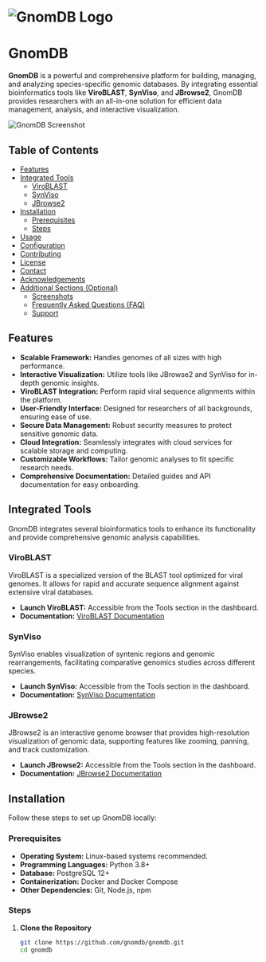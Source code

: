 # ![GnomDB Logo](GenomDB.png)

# GnomDB

**GnomDB** is a powerful and comprehensive platform for building, managing, and analyzing species-specific genomic databases. By integrating essential bioinformatics tools like **ViroBLAST**, **SynViso**, and **JBrowse2**, GnomDB provides researchers with an all-in-one solution for efficient data management, analysis, and interactive visualization.

![GnomDB Screenshot](images/genomdb-screenshot.png)

## Table of Contents

- [Features](#features)
- [Integrated Tools](#integrated-tools)
  - [ViroBLAST](#viroblast)
  - [SynViso](#synviso)
  - [JBrowse2](#jbrowse2)
- [Installation](#installation)
  - [Prerequisites](#prerequisites)
  - [Steps](#steps)
- [Usage](#usage)
- [Configuration](#configuration)
- [Contributing](#contributing)
- [License](#license)
- [Contact](#contact)
- [Acknowledgements](#acknowledgements)
- [Additional Sections (Optional)](#additional-sections-optional)
  - [Screenshots](#screenshots)
  - [Frequently Asked Questions (FAQ)](#frequently-asked-questions-faq)
  - [Support](#support)

## Features

- **Scalable Framework:** Handles genomes of all sizes with high performance.
- **Interactive Visualization:** Utilize tools like JBrowse2 and SynViso for in-depth genomic insights.
- **ViroBLAST Integration:** Perform rapid viral sequence alignments within the platform.
- **User-Friendly Interface:** Designed for researchers of all backgrounds, ensuring ease of use.
- **Secure Data Management:** Robust security measures to protect sensitive genomic data.
- **Cloud Integration:** Seamlessly integrates with cloud services for scalable storage and computing.
- **Customizable Workflows:** Tailor genomic analyses to fit specific research needs.
- **Comprehensive Documentation:** Detailed guides and API documentation for easy onboarding.

## Integrated Tools

GnomDB integrates several bioinformatics tools to enhance its functionality and provide comprehensive genomic analysis capabilities.

### ViroBLAST

ViroBLAST is a specialized version of the BLAST tool optimized for viral genomes. It allows for rapid and accurate sequence alignment against extensive viral databases.

- **Launch ViroBLAST:** Accessible from the Tools section in the dashboard.
- **Documentation:** [ViroBLAST Documentation](https://www.gnomdb.org/docs/viroblast)

### SynViso

SynViso enables visualization of syntenic regions and genomic rearrangements, facilitating comparative genomics studies across different species.

- **Launch SynViso:** Accessible from the Tools section in the dashboard.
- **Documentation:** [SynViso Documentation](https://www.gnomdb.org/docs/synviso)

### JBrowse2

JBrowse2 is an interactive genome browser that provides high-resolution visualization of genomic data, supporting features like zooming, panning, and track customization.

- **Launch JBrowse2:** Accessible from the Tools section in the dashboard.
- **Documentation:** [JBrowse2 Documentation](https://www.gnomdb.org/docs/jbrowse2)

## Installation

Follow these steps to set up GnomDB locally:

### Prerequisites

- **Operating System:** Linux-based systems recommended.
- **Programming Languages:** Python 3.8+
- **Database:** PostgreSQL 12+
- **Containerization:** Docker and Docker Compose
- **Other Dependencies:** Git, Node.js, npm

### Steps

1. **Clone the Repository**

   ```bash
   git clone https://github.com/gnomdb/gnomdb.git
   cd gnomdb

